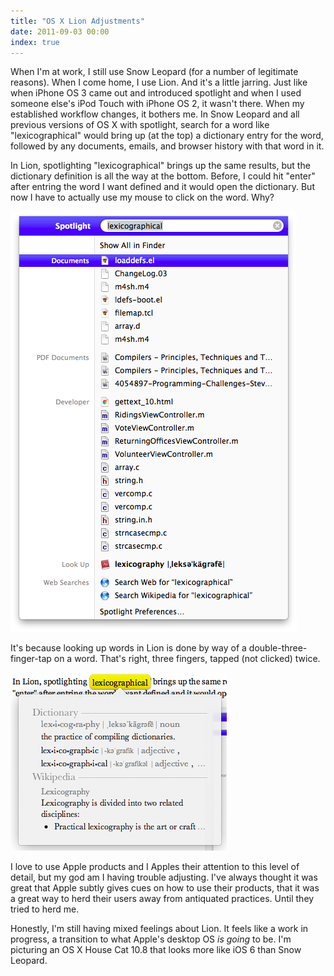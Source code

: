 ```yaml
---
title: "OS X Lion Adjustments"
date: 2011-09-03 00:00
index: true
---
```


When I'm at work, I still use Snow Leopard (for a number of legitimate reasons). When I come home, I use Lion. And it's a little jarring. Just like when iPhone OS 3 came out and introduced spotlight and when I used someone else's iPod Touch with iPhone OS 2, it wasn't there. When my established workflow changes, it bothers me. In Snow Leopard and all previous versions of OS X with spotlight, search for a word like "lexicographical" would bring up (at the top) a dictionary entry for the word, followed by any documents, emails, and browser history with that word in it.



In Lion, spotlighting "lexicographical" brings up the same results, but the dictionary definition is all the way at the bottom. Before, I could hit "enter" after entring the word I want defined and it would open the dictionary. But now I have to actually use my mouse to click on the word. Why?

 ![](/img/import/blog/2011/09/os-x-lion-adjustments/7D8C7B3EE0D5427C95F0289DE689DF30.png)

It's because looking up words in Lion is done by way of a double-three-finger-tap on a word. That's right, three fingers, tapped (not clicked) twice.

 ![](/img/import/blog/2011/09/os-x-lion-adjustments/70DF243AD07B4B9FB242E27633C6A7CC.png)

I love to use Apple products and I Apples their attention to this level of detail, but my god am I having trouble adjusting. I've always thought it was great that Apple subtly gives cues on how to use their products, that it was a great way to herd their users away from antiquated practices. Until they tried to herd me.

Honestly, I'm still having mixed feelings about Lion. It feels like a work in progress, a transition to what Apple's desktop OS _is going_ to be. I'm picturing an OS X House Cat 10.8 that looks more like iOS 6 than Snow Leopard.

<!-- more -->
